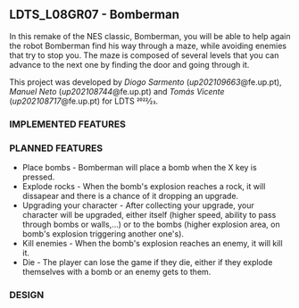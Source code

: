 ## LDTS_L08GR07 - Bomberman

In this remake of the NES classic, Bomberman, you will be able to help again the robot Bomberman find his way through a maze, while avoiding enemies that try to stop you.
The maze is composed of several levels that you can advance to the next one by finding the door and going through it. 

This project was developed by *Diogo Sarmento* (*up202109663*@fe.up.pt), *Manuel Neto* (*up202108744*@fe.up.pt) and *Tomás Vicente* (*up202108717*@fe.up.pt) for LDTS 2022⁄23.

### IMPLEMENTED FEATURES



### PLANNED FEATURES

- Place bombs - Bomberman will place a bomb when the X key is pressed.
- Explode rocks - When the bomb's explosion reaches a rock, it will dissapear and there is a chance of it dropping an upgrade.
- Upgrading your character - After collecting your upgrade, your character will be upgraded, either itself (higher speed, ability to pass through bombs or walls,...) or to the bombs (higher explosion area, on bomb's explosion triggering another one's).
- Kill enemies - When the bomb's explosion reaches an enemy, it will kill it.
- Die - The player can lose the game if they die, either if they explode themselves with a bomb or an enemy gets to them.

### DESIGN


